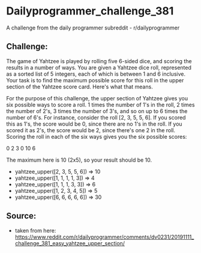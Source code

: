 # Dailyprogrammer_challenge_381
A challenge from the daily programmer subreddit - r/dailyprogrammer

## Challenge:

The game of Yahtzee is played by rolling five 6-sided dice, and scoring the results in a number of ways. You are given a Yahtzee dice roll, represented as a sorted list of 5 integers, each of which is between 1 and 6 inclusive. Your task is to find the maximum possible score for this roll in the upper section of the Yahtzee score card. Here's what that means.

For the purpose of this challenge, the upper section of Yahtzee gives you six possible ways to score a roll. 1 times the number of 1's in the roll, 2 times the number of 2's, 3 times the number of 3's, and so on up to 6 times the number of 6's. For instance, consider the roll [2, 3, 5, 5, 6]. If you scored this as 1's, the score would be 0, since there are no 1's in the roll. If you scored it as 2's, the score would be 2, since there's one 2 in the roll. Scoring the roll in each of the six ways gives you the six possible scores:

0 2 3 0 10 6

The maximum here is 10 (2x5), so your result should be 10.

- yahtzee_upper([2, 3, 5, 5, 6]) => 10
- yahtzee_upper([1, 1, 1, 1, 3]) => 4
- yahtzee_upper([1, 1, 1, 3, 3]) => 6
- yahtzee_upper([1, 2, 3, 4, 5]) => 5
- yahtzee_upper([6, 6, 6, 6, 6]) => 30

## Source:
- taken from here: https://www.reddit.com/r/dailyprogrammer/comments/dv0231/20191111_challenge_381_easy_yahtzee_upper_section/
